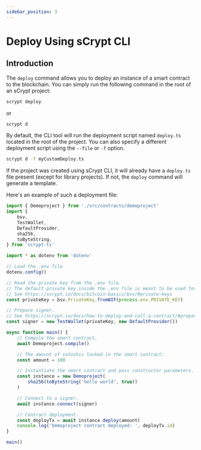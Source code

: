 ```yaml
---
sidebar_position: 3
---
```


# Deploy Using sCrypt CLI

## Introduction 

The `deploy` command allows you to deploy an instance of a smart contract to the blockchain. You can simply run the following command in the root of an sCrypt project:

```sh
scrypt deploy
```

or

```sh
scrypt d
```

By default, the CLI tool will run the deployment script named `deploy.ts` located in the root of the project. You can also specify a different deployment script using the `--file` or `-f` option.

```sh
scrypt d -f myCustomDeploy.ts
```

If the project was created using sCrypt CLI, it will already have a `deploy.ts` file present (except for library projects). If not, the `deploy` command will generate a template.

Here's an example of such a deployment file:
```ts
import { Demoproject } from './src/contracts/demoproject'
import {
    bsv,
    TestWallet,
    DefaultProvider,
    sha256,
    toByteString,
} from 'scrypt-ts'

import * as dotenv from 'dotenv'

// Load the .env file
dotenv.config()

// Read the private key from the .env file.
// The default private key inside the .env file is meant to be used for the Bitcoin testnet.
// See https://scrypt.io/docs/bitcoin-basics/bsv/#private-keys
const privateKey = bsv.PrivateKey.fromWIF(process.env.PRIVATE_KEY)

// Prepare signer. 
// See https://scrypt.io/docs/how-to-deploy-and-call-a-contract/#prepare-a-signer-and-provider
const signer = new TestWallet(privateKey, new DefaultProvider())

async function main() {
    // Compile the smart contract.
    await Demoproject.compile()

    // The amount of satoshis locked in the smart contract:
    const amount = 100

    // Instantiate the smart contract and pass constructor parameters.
    const instance = new Demoproject(
        sha256(toByteString('hello world', true))
    )

    // Connect to a signer.
    await instance.connect(signer)

    // Contract deployment.
    const deployTx = await instance.deploy(amount)
    console.log('Demoproject contract deployed: ', deployTx.id)
}

main()
```